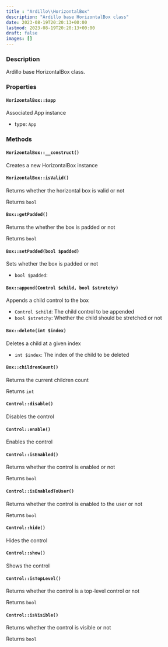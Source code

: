 ```yaml
---
title : "Ardillo\\HorizontalBox"
description: "Ardillo base HorizontalBox class"
date: 2023-08-19T20:20:13+00:00
lastmod: 2023-08-19T20:20:13+00:00
draft: false
images: []
---
```

### Description

Ardillo base HorizontalBox class.

### Properties

#### `HorizontalBox::$app`

Associated App instance

 * type: `App`



### Methods

#### `HorizontalBox::__construct()`

Creates a new HorizontalBox instance



#### `HorizontalBox::isValid()`

Returns whether the horizontal box is valid or not


Returns `bool`



#### `Box::getPadded()`

Returns the whether the box is padded or not


Returns `bool`



#### `Box::setPadded(bool $padded)`

Sets whether the box is padded or not

 * `bool $padded`: 


#### `Box::append(Control $child, bool $stretchy)`

Appends a child control to the box

 * `Control $child`: The child control to be appended
 * `bool $stretchy`: Whether the child should be stretched or not


#### `Box::delete(int $index)`

Deletes a child at a given index

 * `int $index`: The index of the child to be deleted


#### `Box::childrenCount()`

Returns the current children count


Returns `int`



#### `Control::disable()`

Disables the control



#### `Control::enable()`

Enables the control



#### `Control::isEnabled()`

Returns whether the control is enabled or not


Returns `bool`



#### `Control::isEnabledToUser()`

Returns whether the control is enabled to the user or not


Returns `bool`



#### `Control::hide()`

Hides the control



#### `Control::show()`

Shows the control



#### `Control::isTopLevel()`

Returns whether the control is a top-level control or not


Returns `bool`



#### `Control::isVisible()`

Returns whether the control is visible or not


Returns `bool`



